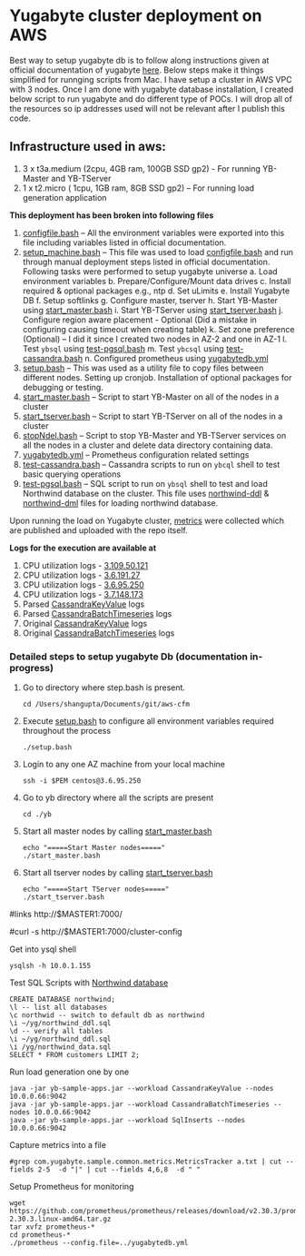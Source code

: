 
# Yugabyte cluster deployment on AWS

Best way to setup yugabyte db is to follow along instructions given at official documentation of yugabyte [here](https://docs.yugabyte.com/latest/deploy/public-clouds/aws/manual-deployment/#running-sample-workload). Below steps make it things simplified for runnging scripts from Mac. I have setup a cluster in AWS VPC with 3 nodes. Once I am done with yugabyte database installation, I created below script to run yugabyte and do different type of POCs. I will drop all of the resources so ip addresses used will not be relevant after I publish this code.

## Infrastructure used in aws:
   1. 3 x t3a.medium (2cpu, 4GB ram, 100GB SSD gp2) - For running YB-Master and YB-TServer
   2.	1 x t2.micro ( 1cpu, 1GB ram, 8GB SSD gp2) – For running load generation application


**This deployment has been broken into following files**

1.	[configfile.bash](/yb/) – All the environment variables were exported into this file including variables listed in official documentation.
2.	[setup_machine.bash](setup_machine.bash) – This file was used to load [configfile.bash]() and run through manual deployment steps listed in official documentation. Following tasks were performed to setup yugabyte universe
a.	Load environment variables
b.	Prepare/Configure/Mount data drives
c.	Install required & optional packages e.g., ntp
d.	Set uLimits
e.	Install Yugabyte DB
f.	Setup softlinks
g.	Configure master, tserver
h.	Start YB-Master using [start_master.bash](/yb/start_master.bash)
i.	Start YB-TServer using [start_tserver.bash](/yb/start_tserver.bash)
j.	Configure region aware placement - Optional (Did a mistake in configuring causing timeout when creating table)
k.	Set zone preference (Optional) – I did it since I created two nodes in AZ-2 and one in AZ-1
l.	Test `ybsql` using [test-pgsql.bash](/yb/test-pgsql.bash)
m.	Test `ybcsql` using [test-cassandra.bash](/yb/test-cassandra.bash)
n.	Configured prometheus using [yugabytedb.yml](/yb/yugabytedb.yml)
3.	[setup.bash](setup.bash) – This was used as a utility file to copy files between different nodes. Setting up cronjob. Installation of optional packages for debugging or testing.
4.	[start_master.bash](/yb/start_master.bash) – Script to start YB-Master on all of the nodes in a cluster
5.	[start_tserver.bash](/yb/start_tserver.bash) – Script to start YB-TServer on all of the nodes in a cluster
6.	[stopNdel.bash](/yb/stopNdel.bash) – Script to stop YB-Master and YB-TServer services on all the nodes in a cluster and delete data directory containing data.
7.	[yugabytedb.yml](/yb/yugabytedb.yml) – Prometheus configuration related settings
8.	[test-cassandra.bash](/yb/test-cassandra.bash) – Cassandra scripts to run on `ybcql` shell to test basic querying operations
9.	[test-pgsql.bash](/yb/est-pgsql.bash) – SQL script to run on `ybsql` shell to test and load Northwind database on the cluster. This file uses [northwind-ddl](/yb/northwind_ddl.sql) & [northwind-dml](/yb/northwind_data.sql) files for loading northwind database.

Upon running the load on Yugabyte cluster, [metrics](/metrics/) were collected which are published and uploaded with the repo itself.

**Logs for the execution are available at**
1. CPU utilization logs - [3.109.50.121](/metrics/3.109.50.121)
2. CPU utilization logs - [3.6.191.27](/metrics/3.6.191.27)
3. CPU utilization logs - [3.6.95.250](/metrics/3.6.95.250)
4. CPU utilization logs - [3.7.148.173](/metrics/3.7.148.173)
5. Parsed [CassandraKeyValue](/metrics/CassandraKeyValue-20211018-1710.log) logs
6. Parsed [CassandraBatchTimeseries](/metrics/CassandraBatchTimeseries-20211018-1810.log) logs
7. Original [CassandraKeyValue](/metrics/3.6.191.27/CassandraKeyValue-20211018-1710.txt) logs
8. Original [CassandraBatchTimeseries](/metrics/3.6.191.27/CassandraBatchTimeseries-20211018-1810.txt) logs


### **Detailed steps to setup yugabyte Db** (documentation in-progress)

1. Go to directory where step.bash is present.
   ```
   cd /Users/shangupta/Documents/git/aws-cfm
   ```

2. Execute [setup.bash](setup.bash) to configure all environment variables required throughout the process
   ```
   ./setup.bash
   ```

3. Login to any one AZ machine from your local machine
   ```
   ssh -i $PEM centos@3.6.95.250
   ```

4. Go to yb directory where all the scripts are present
    ```
    cd ./yb
    ```
5. Start all master nodes by calling [start_master.bash](start_master.bash)
   ``` 
   echo "=====Start Master nodes====="
   ./start_master.bash
   ```
6. Start all tserver nodes by calling [start_tserver.bash](start_tserver.bash)
   ``` 
   echo "=====Start TServer nodes====="
   ./start_tserver.bash
   ```


#links http://$MASTER1:7000/



#curl -s http://$MASTER1:7000/cluster-config

Get into ysql shell

```
ysqlsh -h 10.0.1.155
```

Test SQL Scripts with [Northwind database](https://blog.yugabyte.com/how-to-the-northwind-postgresql-sample-database-running-on-a-distributed-sql-database/
)

```   
CREATE DATABASE northwind;
\l -- list all databases
\c northwid -- switch to default db as northwind
\i ~/yg/northwind_ddl.sql
\d -- verify all tables
\i ~/yg/northwind_ddl.sql
\i /yg/northwind_data.sql
SELECT * FROM customers LIMIT 2;
```

Run load generation one by one

```
java -jar yb-sample-apps.jar --workload CassandraKeyValue --nodes 10.0.0.66:9042
java -jar yb-sample-apps.jar --workload CassandraBatchTimeseries --nodes 10.0.0.66:9042
java -jar yb-sample-apps.jar --workload SqlInserts --nodes 10.0.0.66:9042
```

Capture metrics into a file
```
#grep com.yugabyte.sample.common.metrics.MetricsTracker a.txt | cut --fields 2-5  -d "|" | cut --fields 4,6,8  -d " "
```

Setup Prometheus for monitoring
```
wget https://github.com/prometheus/prometheus/releases/download/v2.30.3/prometheus-2.30.3.linux-amd64.tar.gz
tar xvfz prometheus-*
cd prometheus-*
./prometheus --config.file=../yugabytedb.yml
```